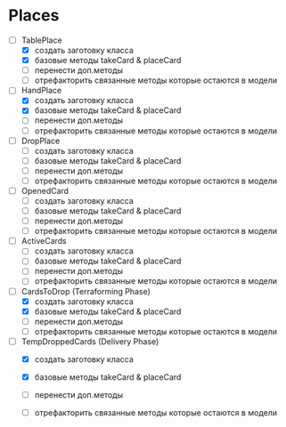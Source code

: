 
# Places
- [ ] TablePlace
    - [X] создать заготовку класса
    - [X] базовые методы takeCard & placeCard
    - [ ] перенести доп.методы
    - [ ] отрефакторить связанные методы которые остаются в модели

- [ ] HandPlace
    - [X] создать заготовку класса
    - [X] базовые методы takeCard & placeCard
    - [ ] перенести доп.методы
    - [ ] отрефакторить связанные методы которые остаются в модели

- [ ] DropPlace
    - [ ] создать заготовку класса
    - [ ] базовые методы takeCard & placeCard
    - [ ] перенести доп.методы
    - [ ] отрефакторить связанные методы которые остаются в модели

- [ ] OpenedCard
    - [ ] создать заготовку класса
    - [ ] базовые методы takeCard & placeCard
    - [ ] перенести доп.методы
    - [ ] отрефакторить связанные методы которые остаются в модели

- [ ] ActiveCards
    - [ ] создать заготовку класса
    - [ ] базовые методы takeCard & placeCard
    - [ ] перенести доп.методы
    - [ ] отрефакторить связанные методы которые остаются в модели

- [ ] CardsToDrop (Terraforming Phase)
    - [X] создать заготовку класса
    - [X] базовые методы takeCard & placeCard
    - [ ] перенести доп.методы
    - [ ] отрефакторить связанные методы которые остаются в модели

- [ ] TempDroppedCards (Delivery Phase)
    - [X] создать заготовку класса
    - [X] базовые методы takeCard & placeCard
    - [ ] перенести доп.методы
    - [ ] отрефакторить связанные методы которые остаются в модели



